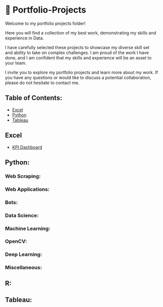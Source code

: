 
# 💎 Portfolio-Projects
Welcome to my portfolio projects folder!

Here you will find a collection of my best work, demonstrating my skills and experience in Data.

I have carefully selected these projects to showcase my diverse skill set and ability to take on complex challenges. I am proud of the work I have done, and I am confident that my skills and experience will be an asset to your team.

I invite you to explore my portfolio projects and learn more about my work. If you have any questions or would like to discuss a potential collaboration, please do not hesitate to contact me.


## Table of Contents:

- [Excel](#excel)
- [Python](#python)
- [Tableau](#Tableau)


## Excel

  - [KPI Dashboard](https://github.com/PeJiR/Excel.git)

## Python:

### Web Scraping:

### Web Applications:

### Bots:

### Data Science:

### Machine Learning:

### OpenCV:

### Deep Learning:

### Miscellaneous:

## R:

## Tableau:
